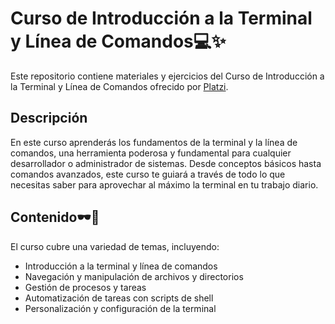 # Curso de Introducción a la Terminal y Línea de Comandos💻✨

Este repositorio contiene materiales y ejercicios del Curso de Introducción a la Terminal y Línea de Comandos ofrecido por [Platzi](https://platzi.com/).

## Descripción

En este curso aprenderás los fundamentos de la terminal y la línea de comandos, una herramienta poderosa y fundamental para cualquier desarrollador o administrador de sistemas. Desde conceptos básicos hasta comandos avanzados, este curso te guiará a través de todo lo que necesitas saber para aprovechar al máximo la terminal en tu trabajo diario.

## Contenido🕶📖

El curso cubre una variedad de temas, incluyendo:

- Introducción a la terminal y línea de comandos
- Navegación y manipulación de archivos y directorios
- Gestión de procesos y tareas
- Automatización de tareas con scripts de shell
- Personalización y configuración de la terminal
